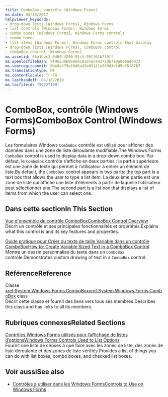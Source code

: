 ```yaml
---
title: ComboBox, contrôle (Windows Forms)
ms.date: 03/30/2017
helpviewer_keywords:
- drop-down lists [Windows Forms], Windows Forms
- list controls [Windows Forms], Windows Forms
- combo boxes [Windows Forms], Windows Forms controls
- combo boxes
- list items [Windows Forms], Windows Forms controls that display
- drop-down lists [Windows Forms], ComboBox control
- ComboBox control [Windows Forms]
ms.assetid: 86a1bbc3-0469-4290-91c5-99ff61b739ff
ms.openlocfilehash: 9f9653069606ec81d7ece4372d67a0a0eba4c073
ms.sourcegitcommit: 0be8a279af6d8a43e03141e349d3efd5d35f8767
ms.translationtype: HT
ms.contentlocale: fr-FR
ms.lasthandoff: 04/18/2019
ms.locfileid: "59227109"
---
```

# <a name="combobox-control-windows-forms"></a><span data-ttu-id="4ebbb-102">ComboBox, contrôle (Windows Forms)</span><span class="sxs-lookup"><span data-stu-id="4ebbb-102">ComboBox Control (Windows Forms)</span></span>
<span data-ttu-id="4ebbb-103">Les formulaires Windows `ComboBox` contrôle est utilisé pour afficher des données dans une zone de liste déroulante modifiable.</span><span class="sxs-lookup"><span data-stu-id="4ebbb-103">The Windows Forms `ComboBox` control is used to display data in a drop-down combo box.</span></span> <span data-ttu-id="4ebbb-104">Par défaut, le `ComboBox` contrôle s’affiche en deux parties : la partie supérieure est une zone de texte qui permet à l’utilisateur à entrer un élément de liste.</span><span class="sxs-lookup"><span data-stu-id="4ebbb-104">By default, the `ComboBox` control appears in two parts: the top part is a text box that allows the user to type a list item.</span></span> <span data-ttu-id="4ebbb-105">La deuxième partie est une zone de liste qui affiche une liste d’éléments à partir de laquelle l’utilisateur peut sélectionner une.</span><span class="sxs-lookup"><span data-stu-id="4ebbb-105">The second part is a list box that displays a list of items from which the user can select one.</span></span>  
  
## <a name="in-this-section"></a><span data-ttu-id="4ebbb-106">Dans cette section</span><span class="sxs-lookup"><span data-stu-id="4ebbb-106">In This Section</span></span>  
 [<span data-ttu-id="4ebbb-107">Vue d'ensemble du contrôle ComboBox</span><span class="sxs-lookup"><span data-stu-id="4ebbb-107">ComboBox Control Overview</span></span>](combobox-control-overview-windows-forms.md)  
 <span data-ttu-id="4ebbb-108">Décrit un contrôle et ses principales fonctionnalités et propriétés.</span><span class="sxs-lookup"><span data-stu-id="4ebbb-108">Explains what this control is and its key features and properties.</span></span>  
  
 [<span data-ttu-id="4ebbb-109">Guide pratique pour Créer du texte de taille Variable dans un contrôle ComboBox</span><span class="sxs-lookup"><span data-stu-id="4ebbb-109">How to: Create Variable Sized Text in a ComboBox Control</span></span>](how-to-create-variable-sized-text-in-a-combobox-control.md)  
 <span data-ttu-id="4ebbb-110">Montre un dessin personnalisé du texte dans un `ComboBox` contrôle.</span><span class="sxs-lookup"><span data-stu-id="4ebbb-110">Demonstrates custom drawing of text in a `ComboBox` control.</span></span>  
  
## <a name="reference"></a><span data-ttu-id="4ebbb-111">Référence</span><span class="sxs-lookup"><span data-stu-id="4ebbb-111">Reference</span></span>  
 <span data-ttu-id="4ebbb-112">Classe <xref:System.Windows.Forms.ComboBox></span><span class="sxs-lookup"><span data-stu-id="4ebbb-112"><xref:System.Windows.Forms.ComboBox> class</span></span>  
 <span data-ttu-id="4ebbb-113">Décrit cette classe et fournit des liens vers tous ses membres.</span><span class="sxs-lookup"><span data-stu-id="4ebbb-113">Describes this class and has links to all its members.</span></span>  
  
## <a name="related-sections"></a><span data-ttu-id="4ebbb-114">Rubriques connexes</span><span class="sxs-lookup"><span data-stu-id="4ebbb-114">Related Sections</span></span>  
 [<span data-ttu-id="4ebbb-115">Contrôles Windows Forms utilisés pour l’affichage de listes d’options</span><span class="sxs-lookup"><span data-stu-id="4ebbb-115">Windows Forms Controls Used to List Options</span></span>](windows-forms-controls-used-to-list-options.md)  
 <span data-ttu-id="4ebbb-116">Fournit une liste de choses à que faire avec les zones de liste, des zones de liste déroulante et des zones de liste vérifiés.</span><span class="sxs-lookup"><span data-stu-id="4ebbb-116">Provides a list of things you can do with list boxes, combo boxes, and checked list boxes.</span></span>  
  
## <a name="see-also"></a><span data-ttu-id="4ebbb-117">Voir aussi</span><span class="sxs-lookup"><span data-stu-id="4ebbb-117">See also</span></span>

- [<span data-ttu-id="4ebbb-118">Contrôles à utiliser dans les Windows Forms</span><span class="sxs-lookup"><span data-stu-id="4ebbb-118">Controls to Use on Windows Forms</span></span>](controls-to-use-on-windows-forms.md)
